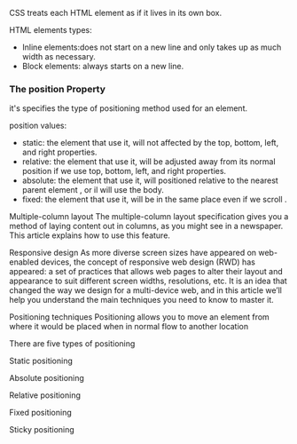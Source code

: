 CSS treats each HTML element as if it lives in its own box.

HTML elements types:

* Inline elements:does not start on a new line and only takes up as much width as necessary.
* Block elements: always starts on a new line.

### The position Property

it's specifies the type of positioning method used for an element.

position values:

* static: the element that use it, will not affected by the top, bottom, left, and right properties.
* relative: the element that use it, will  be adjusted away from its normal position if we use top, bottom, left, and right properties.
* absolute: the element that use it, will  positioned relative to the nearest parent element , or il will use the body.
* fixed: the element that use it, will be in the same place even if we scroll .

Multiple-column layout
The multiple-column layout specification gives you a method of laying content out in columns, as you might see in a newspaper. This article explains how to use this feature.

Responsive design
As more diverse screen sizes have appeared on web-enabled devices, the concept of responsive web design (RWD) has appeared: a set of practices that allows web pages to alter their layout and appearance to suit different screen widths, resolutions, etc. It is an idea that changed the way we design for a multi-device web, and in this article we’ll help you understand the main techniques you need to know to master it.

Positioning techniques
Positioning allows you to move an element from where it would be placed when in normal flow to another location

There are five types of positioning

Static positioning

Absolute positioning

Relative positioning

Fixed positioning

Sticky positioning

